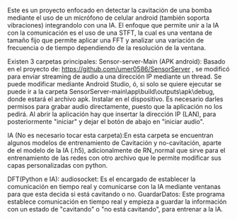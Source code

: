 Este es un proyecto enfocado en detectar la cavitación de una bomba mediante el uso de un micrófono de celular android (también soporta vibraciones) integrandolo con una IA.
El enfoque que permite unir a la IA con la comunicación es el uso de una STFT, la cual es una ventana de tamaño fijo que permite aplicar una FFT y analizar una variación de frecuencia o de tiempo dependiendo de la resolución de la ventana.

Existen 3 carpetas principales:
  Sensor-server-Main (APK android): Basado en el proyecto de: https://github.com/umer0586/SensorServer , se modificó para enviar streaming de audio a una dirección IP mediante un thread.
    Se puede modificar mediante Android Studio, ó, si solo se quiere ejecutar se puede ir a la carpeta SensorServer-main\app\build\outputs\apk\debug, donde estará el archivo apk. Instalar en el dispositivo.
    Es necesario darles permisos para grabar audio directamente, puesto que la aplicación no los pedirá. Al abrir la aplicación hay que insertar la dirección IP (LAN), para posteriormente "iniciar" y dejar el botón de abajo en "iniciar audio".

  IA (No es necesario tocar esta carpeta):En esta carpeta se encuentran algunos modelos de entrenamiento de Cavitación y no-cavitación, aparte de el modelo de la IA (.h5), adicionalmente de RN_normal que sirve para el entrenamiento de las redes con otro archivo que le permite modificar sus capas personalizadas con python.

  DFT(Python e IA):
    audiosocket: Es el encargado de establecer la comunicación en tiempo real y comunicarse con la IA mediante ventanas para que esta decida si está cavitando o no.
    GuardarDatos: Este programa establece comunicación en tiempo real y empieza a guardar la información con un estado de "cavitando" o "no está cavitando", para entrenar a la IA.
  
